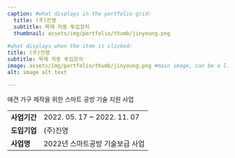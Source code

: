 ```yaml
---
caption: #what displays in the portfolio grid:
  title: (주)진영
  subtitle: 목재 자동 투입장치
  thumbnail: assets/img/portfolio/thumb/jinyoung.png
  
#what displays when the item is clicked:
title: (주)진영
subtitle: 목재 자동 투입장치
image: assets/img/portfolio/thumb/jinyoung.png #main image, can be a link or a file in assets/img/portfolio
alt: image alt text

---
```

애견 가구 제작을 위한 스마트 공방 기술 지원 사업

<table class="table">
  <tbody>
    <tr>
      <td class="col-3" style="font-weight:bold">사업기간</td>
      <td class="col-5">2022. 05. 17 ~ 2022. 11. 07</td>
    </tr>
    <tr>
      <td style="font-weight:bold">도입기업</td>
      <td>(주)진영</td>
    </tr>
    <tr>
      <td style="font-weight:bold">사업명</td>
      <td>2022년 스마트공방 기술보급 사업</td>
    </tr>
  </tbody>
</table>